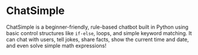 # ChatSimple
ChatSimple is a beginner-friendly, rule-based chatbot built in Python using basic control structures like `if-else`, loops, and simple keyword matching. It can chat with users, tell jokes, share facts, show the current time and date, and even solve simple math expressions!
